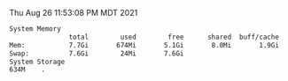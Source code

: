 Thu Aug 26 11:53:08 PM MDT 2021
```bash
System Memory
               total        used        free      shared  buff/cache   available
Mem:           7.7Gi       674Mi       5.1Gi       8.0Mi       1.9Gi       6.7Gi
Swap:          7.6Gi        24Mi       7.6Gi
System Storage
634M	.
```
